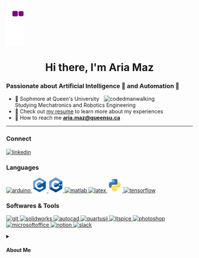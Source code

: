 ![snake gif](https://github.com/AriaMaz/AriaMaz/blob/output/github-contribution-grid-snake.gif)

<h1 align="center" >Hi there, I'm Aria Maz</h1>
<h3 align="left" >Passionate about Artificial Intelligence 🧠 and Automation 🤖</h3>

<a href="https://github.com/AriaMaz">
  <img src="https://phoneky.co.uk/thumbs/screensavers/down/technology/digitalman_pyiqxoie.gif" align="right" width="240" alt="codedmanwalking">
</a>

- 🦾 Sophmore at Queen's University Studying Mechatronics and Robotics Engineering
- 📄 Check out [my resume](https://drive.google.com/file/d/1_t35BvZotGZFW5WQBozmZqz24QxRmrEk/view?usp=sharing) to learn more about my experiences
- 📧 How to reach me **aria.maz@queensu.ca**

---

<h3 align="left" >Connect</h3>
<p align="left">
<a href="https://linkedin.com/in/ariamaz" target="blank">
  <img src="https://raw.githubusercontent.com/rahuldkjain/github-profile-readme-generator/master/src/images/icons/Social/linked-in-alt.svg" align="center"   width="40" height="30" alt="linkedin"/></a>
</p>

<h3 align="left">Languages</h3>
<p align="left"> 
<a href="https://www.arduino.cc/" target="_blank" rel="noreferrer"> 
  <img src="https://cdn.worldvectorlogo.com/logos/arduino-1.svg" width="40" height="40" alt="arduino"/> </a> 
<a href="https://www.cprogramming.com/" target="_blank" rel="noreferrer"> 
  <img src="https://raw.githubusercontent.com/devicons/devicon/master/icons/c/c-original.svg" width="40" height="40" alt="c"/> </a> 
<a href="https://www.w3schools.com/cpp/" target="_blank" rel="noreferrer"> 
  <img src="https://raw.githubusercontent.com/devicons/devicon/master/icons/cplusplus/cplusplus-original.svg" width="40" height="40" alt="cplusplus"/> </a> 
<a href="https://www.mathworks.com/" target="_blank" rel="noreferrer"> 
  <img src="https://upload.wikimedia.org/wikipedia/commons/2/21/Matlab_Logo.png" width="40" height="40" alt="matlab"/> </a> 
<a href="https://www.latex-project.org/" target="_blank" rel="noreferrer"> 
  <img src="https://user-images.githubusercontent.com/102880878/227271069-4ceb393d-a9a8-4582-840e-509e1ff8e8bc.png" width="40" height="40" alt="latex"/>     </a> 
<a href="https://www.python.org" target="_blank" rel="noreferrer"> 
  <img src="https://raw.githubusercontent.com/devicons/devicon/master/icons/python/python-original.svg" width="40" height="40" alt="python"/> </a> 
<a href="https://www.tensorflow.org" target="_blank" rel="noreferrer"> 
  <img src="https://www.vectorlogo.zone/logos/tensorflow/tensorflow-icon.svg" width="40" height="40" alt="tensorflow"/> </a> 
</p>

<h3 align="left">Softwares & Tools</h3>
<p align="left"> 
<a href="https://git-scm.com/" target="_blank" rel="noreferrer"> 
  <img src="https://www.vectorlogo.zone/logos/git-scm/git-scm-icon.svg" width="40" height="40" alt="git"/> </a> 
<a href="https://www.solidworks.com/" target="_blank" rel="noreferrer"> 
  <img src="https://williamdaviesblog.files.wordpress.com/2014/06/solidworks-logo.png" width="40" height="40" alt="solidworks"/> </a> 
<a href="https://web.autocad.com/login" target="_blank" rel="noreferrer"> 
  <img src="https://www.imaginit.com/Portals/4/ImageCache/ProductDetails/1_autodesk-autocad-product-icon-128@2x.png" width="40" height="40" alt="autocad"/>   </a>
<a href="https://www.intel.com/content/www/us/en/software-kit/666221/intel-quartus-ii-web-edition-design-software-version-13-1-for-windows.html"  target="_blank" rel="noreferrer"> 
 <img src="https://downloadly.ir/wp-content/uploads/2018/09/Quartus-Prime-.png" width="40" height="40" alt="quartusii"/> </a> 
<a href="https://ltspice-iv.en.lo4d.com/windows" target="_blank" rel="noreferrer"> 
  <img src="https://gitlab.com/uploads/-/system/project/avatar/9699744/ltspice.png?width=64" width="40" height="40" alt="ltspice"/> </a> 
<a href="https://www.photoshop.com/en" target="_blank" rel="noreferrer"> 
  <img src="https://upload.wikimedia.org/wikipedia/commons/thumb/a/af/Adobe_Photoshop_CC_icon.svg/1280px-Adobe_Photoshop_CC_icon.svg.png" width="40"         height="40" alt="photoshop"/> </a> 
<a href="https://www.office.com/" target="_blank" rel="noreferrer"> 
  <img src="https://upload.wikimedia.org/wikipedia/commons/thumb/5/5f/Microsoft_Office_logo_%282019%E2%80%93present%29.svg/1200px-Microsoft_Office_logo_%282019%E2%80%93present%29.svg.png" width="40" height="40" alt="microsoftoffice"/> </a> 
<a href="https://www.notion.so/" target="_blank" rel="noreferrer"> 
  <img src="https://upload.wikimedia.org/wikipedia/commons/thumb/e/e9/Notion-logo.svg/800px-Notion-logo.svg.png?20220918151013" width="40" height="40"       alt="notion"/> </a> 
<a href="https://slack.com/" rel="noreferrer"> 
  <img src= "https://upload.wikimedia.org/wikipedia/commons/d/d5/Slack_icon_2019.svg" width="40" height="40" alt="slack"/> </a> 
</p>

<details>
<summary><h4>About Me</h4></summary>
Second year student with 1+ years of experience in automation, software-hardware design/integration, and control systems. I help companies simulate, assemble, and install autonomous/AI applications. 

<p></p> 
 
**Some Examples Include:**
- Developing an AI to diagnoses bipolar disorder with a 75.77% accuracy (showcased at the Canadian Undergraduate Conference on Artificial Intelligence) by programming a neural network with 4 other team mates
- Engineered sketches, SolidWorks models, and physical cooling loops in a sub-team of 20 individuals within a design team of 200 for the four engines of the Hyperloop enabling a 100% increase of top speeds to 340 km/h
- Designing, installing, and maintaining smart home systems with 100% customer satisfaction by soldering, wiring, and building thermosensitive equipment, electric circuits, PCBs, and differential temperature controllers

I am fascinated by the Automotive, Defense, and Aerospace industries and love applying my expertise to devise creative and innovative solutions to complex problems.
